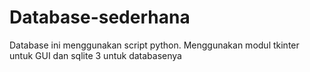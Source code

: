 # Database-sederhana
Database ini menggunakan script python. Menggunakan modul tkinter untuk GUI dan sqlite 3 untuk databasenya
